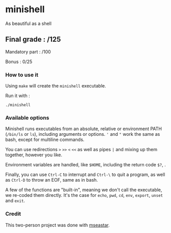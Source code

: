 # minishell
As beautiful as a shell

## Final grade : /125

Mandatory part : /100

Bonus : 0/25


### How to use it

Using ``make`` will create the ``minishell`` executable.

Run it with :

```
./minishell
```


### Available options

Minishell runs executables from an absolute, relative or environment PATH (``/bin/ls`` or ``ls``), including arguments or options. ``'`` and ``"`` work the same as bash, except for multiline commands.

You can use redirections ``>`` ``>>`` ``<`` ``<<`` as well as pipes ``|`` and mixing up them together, however you like.

Environment variables are handled, like ``$HOME``, including the return code ``$?``, .

Finally, you can use ``Ctrl-C`` to interrupt and ``Ctrl-\`` to quit a program, as well as ``Ctrl-D`` to throw an EOF, same as in bash.

A few of the functions are "built-in", meaning we don't call the executable, we re-coded them directly. It's the case for ``echo``, ``pwd``, ``cd``, ``env``, ``export``, ``unset`` and ``exit``.


### Credit

This two-person project was done with [mseastar](https://github.com/mseastar).
